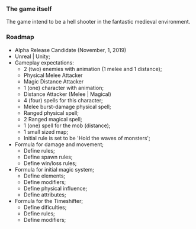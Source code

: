 ### The game itself
  The game intend to be a hell shooter in the fantastic medieval environment.
  
### Roadmap
  - Alpha Release Candidate (November, 1, 2019)
  - Unreal | Unity;
  - Gameplay expectations:
     - 2 (two) enemies with animation (1 melee and 1 distance);
      - Physical Melee Attacker
      - Magic Distance Attacker
     - 1 (one) character with animation;
      - Distance Attacker (Melee | Magical)
     - 4 (four) spells for this character;
      - Melee burst-damage physical spell;
      - Ranged physical spell;
      - 2 Ranged magical spell;
     - 1 (one) spell for the mob (distance);
     - 1 small sized map;
     - Initial rule is set to be 'Hold the waves of monsters';
  - Formula for damage and movement;
    - Define rules;
    - Define spawn rules;
    - Define win/loss rules;
  - Formula for initial magic system;
    - Define elements;
    - Define modifiers;
    - Define physical influence;
    - Define attributes;
  - Formula for the Timeshifter;
    - Define dificulties;
    - Define rules;
    - Define modifiers;
